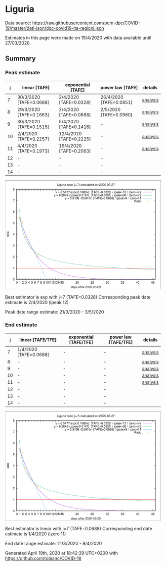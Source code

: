 # Liguria


Data source: https://raw.githubusercontent.com/pcm-dpc/COVID-19/master/dati-json/dpc-covid19-ita-regioni.json

Estimates in this page were made on 19/4/2020 with data available until 27/03/2020.


## Summary 

### Peak estimate 
|j|linear [TAFE]|exponential [TAFE]|power law [TAFE]|details|
|---|----|-----------|---------|-------|
|7|30/3/2020 [TAFE=0.0688]|2/4/2020 [TAFE=0.0328]|26/4/2020 [TAFE=0.0851]|[analysis](COVID-19_liguria_j7_2020-03-27.md)|
|8|29/3/2020 [TAFE=0.1663]|2/4/2020 [TAFE=0.0868]|2/5/2020 [TAFE=0.0980]|[analysis](COVID-19_liguria_j8_2020-03-27.md)|
|9|30/3/2020 [TAFE=0.1515]|5/4/2020 [TAFE=0.1416]|-|[analysis](COVID-19_liguria_j9_2020-03-27.md)|
|10|2/4/2020 [TAFE=0.2257]|12/4/2020 [TAFE=0.2225]|-|[analysis](COVID-19_liguria_j10_2020-03-27.md)|
|11|4/4/2020 [TAFE=0.1973]|19/4/2020 [TAFE=0.2063]|-|[analysis](COVID-19_liguria_j11_2020-03-27.md)|
|12|-|-|-||
|13|-|-|-||
|14|-|-|-||

![best peak estimate](COVID-19_liguria_j7_2020-03-27.png)

Best estimator is exp with j=7 (TAFE=0.0328)
Corresponding peak date estimate is 2/4/2020 (ipeak 12)


Peak date range estimate: 21/3/2020 - 3/5/2020

### End estimate 
|j|linear [TAFE/TFE]|exponential [TAFE/TFE]|power law [TAFE/TFE]|details|
|---|----|-----------|---------|-------|
|7|1/4/2020 [TAFE=0.0688]|-|-|[analysis](COVID-19_liguria_j7_2020-03-27.md)|
|8|-|-|-|[analysis](COVID-19_liguria_j8_2020-03-27.md)|
|9|-|-|-|[analysis](COVID-19_liguria_j9_2020-03-27.md)|
|10|-|-|-|[analysis](COVID-19_liguria_j10_2020-03-27.md)|
|11|-|-|-|[analysis](COVID-19_liguria_j11_2020-03-27.md)|
|12|-|-|-||
|13|-|-|-||
|14|-|-|-||

![best zero estimate](COVID-19_liguria_j7_2020-03-27.png)

Best estimator is linear with j=7 (TAFE=0.0688)
Corresponding end date estimate is 1/4/2020 (izero 11)


End date range estimate: 21/3/2020 - 9/4/2020

Generated April 19th, 2020 at 18:42:39 UTC+0200 with https://github.com/robianc/COVID-19
